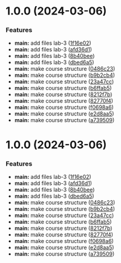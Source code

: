 # 1.0.0 (2024-03-06)


### Features

* **main:** add files lab-3 ([1f16e02](https://github.com/kababenko/study_2023-2024_arhpc/commit/1f16e02485a21497cd967b35110fb81a87170356))
* **main:** add files lab-3 ([afd36d1](https://github.com/kababenko/study_2023-2024_arhpc/commit/afd36d1f2bab345a7c5b46f2749d1125ca3f9ca6))
* **main:** add files lab-3 ([8b40bee](https://github.com/kababenko/study_2023-2024_arhpc/commit/8b40bee248571e909783560cc396174d9aeefc35))
* **main:** add files lab-3 ([dbed6a5](https://github.com/kababenko/study_2023-2024_arhpc/commit/dbed6a5adcfdb63a5678f47390dab36e8cb710ec))
* **main:** make course structure ([0486c23](https://github.com/kababenko/study_2023-2024_arhpc/commit/0486c2356e264f026bab61e06dcb44340dfa6c1c))
* **main:** make course structure ([b9b2cb4](https://github.com/kababenko/study_2023-2024_arhpc/commit/b9b2cb4abf584d00b835a883264d7b88c369dff1))
* **main:** make course structure ([23a47cc](https://github.com/kababenko/study_2023-2024_arhpc/commit/23a47ccf4663b67a3e2289213175e447175ca1f0))
* **main:** make course structure ([b6ffab5](https://github.com/kababenko/study_2023-2024_arhpc/commit/b6ffab53988f37cadfe6d77d357780542a55f688))
* **main:** make course structure ([8212f7b](https://github.com/kababenko/study_2023-2024_arhpc/commit/8212f7b695feec694e6c28e4f81e0de257bca49c))
* **main:** make course structure ([82770f4](https://github.com/kababenko/study_2023-2024_arhpc/commit/82770f4bd60518eda3ae4572aad061295d4c8b65))
* **main:** make course structure ([f0698a6](https://github.com/kababenko/study_2023-2024_arhpc/commit/f0698a6f89757b822ea6b218479e9dae018523af))
* **main:** make course structure ([e2d8aa5](https://github.com/kababenko/study_2023-2024_arhpc/commit/e2d8aa51d38349c7bb2e5f269fbea272b2636bf4))
* **main:** make course structure ([a739509](https://github.com/kababenko/study_2023-2024_arhpc/commit/a7395098f59cd52b40e879ebc8d99f3d587f09bc))



# 1.0.0 (2024-03-06)


### Features

* **main:** add files lab-3 ([1f16e02](https://github.com/kababenko/study_2023-2024_arhpc/commit/1f16e02485a21497cd967b35110fb81a87170356))
* **main:** add files lab-3 ([afd36d1](https://github.com/kababenko/study_2023-2024_arhpc/commit/afd36d1f2bab345a7c5b46f2749d1125ca3f9ca6))
* **main:** add files lab-3 ([8b40bee](https://github.com/kababenko/study_2023-2024_arhpc/commit/8b40bee248571e909783560cc396174d9aeefc35))
* **main:** add files lab-3 ([dbed6a5](https://github.com/kababenko/study_2023-2024_arhpc/commit/dbed6a5adcfdb63a5678f47390dab36e8cb710ec))
* **main:** make course structure ([0486c23](https://github.com/kababenko/study_2023-2024_arhpc/commit/0486c2356e264f026bab61e06dcb44340dfa6c1c))
* **main:** make course structure ([b9b2cb4](https://github.com/kababenko/study_2023-2024_arhpc/commit/b9b2cb4abf584d00b835a883264d7b88c369dff1))
* **main:** make course structure ([23a47cc](https://github.com/kababenko/study_2023-2024_arhpc/commit/23a47ccf4663b67a3e2289213175e447175ca1f0))
* **main:** make course structure ([b6ffab5](https://github.com/kababenko/study_2023-2024_arhpc/commit/b6ffab53988f37cadfe6d77d357780542a55f688))
* **main:** make course structure ([8212f7b](https://github.com/kababenko/study_2023-2024_arhpc/commit/8212f7b695feec694e6c28e4f81e0de257bca49c))
* **main:** make course structure ([82770f4](https://github.com/kababenko/study_2023-2024_arhpc/commit/82770f4bd60518eda3ae4572aad061295d4c8b65))
* **main:** make course structure ([f0698a6](https://github.com/kababenko/study_2023-2024_arhpc/commit/f0698a6f89757b822ea6b218479e9dae018523af))
* **main:** make course structure ([e2d8aa5](https://github.com/kababenko/study_2023-2024_arhpc/commit/e2d8aa51d38349c7bb2e5f269fbea272b2636bf4))
* **main:** make course structure ([a739509](https://github.com/kababenko/study_2023-2024_arhpc/commit/a7395098f59cd52b40e879ebc8d99f3d587f09bc))



